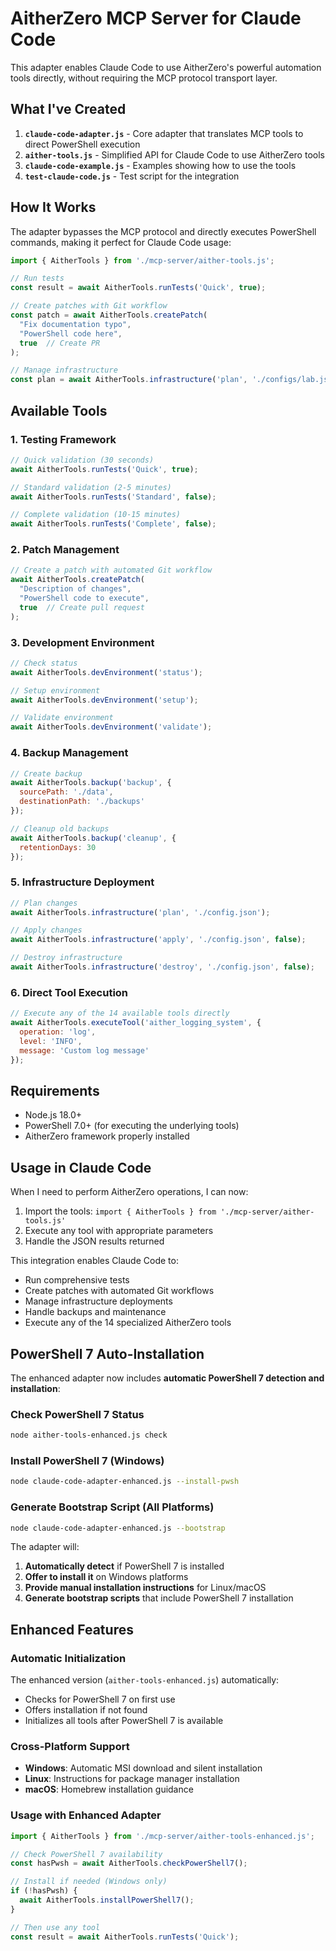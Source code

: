 # AitherZero MCP Server for Claude Code

This adapter enables Claude Code to use AitherZero's powerful automation tools directly, without requiring the MCP protocol transport layer.

## What I've Created

1. **`claude-code-adapter.js`** - Core adapter that translates MCP tools to direct PowerShell execution
2. **`aither-tools.js`** - Simplified API for Claude Code to use AitherZero tools
3. **`claude-code-example.js`** - Examples showing how to use the tools
4. **`test-claude-code.js`** - Test script for the integration

## How It Works

The adapter bypasses the MCP protocol and directly executes PowerShell commands, making it perfect for Claude Code usage:

```javascript
import { AitherTools } from './mcp-server/aither-tools.js';

// Run tests
const result = await AitherTools.runTests('Quick', true);

// Create patches with Git workflow
const patch = await AitherTools.createPatch(
  "Fix documentation typo",
  "PowerShell code here",
  true  // Create PR
);

// Manage infrastructure
const plan = await AitherTools.infrastructure('plan', './configs/lab.json');
```

## Available Tools

### 1. Testing Framework
```javascript
// Quick validation (30 seconds)
await AitherTools.runTests('Quick', true);

// Standard validation (2-5 minutes)
await AitherTools.runTests('Standard', false);

// Complete validation (10-15 minutes)
await AitherTools.runTests('Complete', false);
```

### 2. Patch Management
```javascript
// Create a patch with automated Git workflow
await AitherTools.createPatch(
  "Description of changes",
  "PowerShell code to execute",
  true  // Create pull request
);
```

### 3. Development Environment
```javascript
// Check status
await AitherTools.devEnvironment('status');

// Setup environment
await AitherTools.devEnvironment('setup');

// Validate environment
await AitherTools.devEnvironment('validate');
```

### 4. Backup Management
```javascript
// Create backup
await AitherTools.backup('backup', {
  sourcePath: './data',
  destinationPath: './backups'
});

// Cleanup old backups
await AitherTools.backup('cleanup', {
  retentionDays: 30
});
```

### 5. Infrastructure Deployment
```javascript
// Plan changes
await AitherTools.infrastructure('plan', './config.json');

// Apply changes
await AitherTools.infrastructure('apply', './config.json', false);

// Destroy infrastructure
await AitherTools.infrastructure('destroy', './config.json', false);
```

### 6. Direct Tool Execution
```javascript
// Execute any of the 14 available tools directly
await AitherTools.executeTool('aither_logging_system', {
  operation: 'log',
  level: 'INFO',
  message: 'Custom log message'
});
```

## Requirements

- Node.js 18.0+
- PowerShell 7.0+ (for executing the underlying tools)
- AitherZero framework properly installed

## Usage in Claude Code

When I need to perform AitherZero operations, I can now:

1. Import the tools: `import { AitherTools } from './mcp-server/aither-tools.js'`
2. Execute any tool with appropriate parameters
3. Handle the JSON results returned

This integration enables Claude Code to:
- Run comprehensive tests
- Create patches with automated Git workflows
- Manage infrastructure deployments
- Handle backups and maintenance
- Execute any of the 14 specialized AitherZero tools

## PowerShell 7 Auto-Installation

The enhanced adapter now includes **automatic PowerShell 7 detection and installation**:

### Check PowerShell 7 Status
```bash
node aither-tools-enhanced.js check
```

### Install PowerShell 7 (Windows)
```bash
node claude-code-adapter-enhanced.js --install-pwsh
```

### Generate Bootstrap Script (All Platforms)
```bash
node claude-code-adapter-enhanced.js --bootstrap
```

The adapter will:
1. **Automatically detect** if PowerShell 7 is installed
2. **Offer to install it** on Windows platforms
3. **Provide manual installation instructions** for Linux/macOS
4. **Generate bootstrap scripts** that include PowerShell 7 installation

## Enhanced Features

### Automatic Initialization
The enhanced version (`aither-tools-enhanced.js`) automatically:
- Checks for PowerShell 7 on first use
- Offers installation if not found
- Initializes all tools after PowerShell 7 is available

### Cross-Platform Support
- **Windows**: Automatic MSI download and silent installation
- **Linux**: Instructions for package manager installation
- **macOS**: Homebrew installation guidance

### Usage with Enhanced Adapter
```javascript
import { AitherTools } from './mcp-server/aither-tools-enhanced.js';

// Check PowerShell 7 availability
const hasPwsh = await AitherTools.checkPowerShell7();

// Install if needed (Windows only)
if (!hasPwsh) {
  await AitherTools.installPowerShell7();
}

// Then use any tool
const result = await AitherTools.runTests('Quick');
```